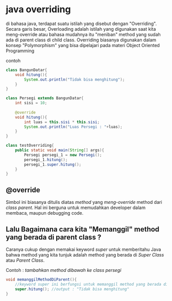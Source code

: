 # java overriding

di bahasa java, terdapat suatu istilah yang disebut dengan "Overriding". Secara garis besar, Overloading adalah istilah yang digunakan saat kita meng-override atau bahasa mudahnya itu "meniban" method yang sudah ada di parent class di child class. Overriding biasanya digunakan dalam konsep "Polymorphism" yang bisa dipelajari pada materi Object Oriented Programming

contoh
```java
class BangunDatar{
    void hitung(){
        System.out.println("Tidak bisa menghitung");
    }
}

class Persegi extends BangunDatar{
    int sisi = 10;
    
    @override
    void hitung(){
        int luas = this.sisi * this.sisi;
        System.out.println("Luas Persegi : "+luas);
    }
}

class testOverriding{
    public static void main(String[] args){
        Persegi persegi_1 = new Persegi();
        persegi_1.hitung();
        persegi_1.super.hitung();
    }
}
```
## @override 
Simbol ini biasanya ditulis diatas _method_ yang _meng-override_ method dari _class parent_. Hal ini berguna untuk memudahkan developer dalam membaca, maupun debugging code. 


## Lalu Bagaimana cara kita "Memanggil" method yang berada di parent class ?
Caranya cukup dengan memakai keyword _super_ untuk memberitahu Java bahwa method yang kita tunjuk adalah method yang berada di _Super Class_ atau _Parent Class_.

Contoh : _tambahkan method dibawah ke class persegi_
```java
void memanggilMethodDiParent(){
    //keyword super ini berfungsi untuk memanggil method yang berada di parent
    super.hitung(); //output : "Tidak bisa menghitung"
}
```
